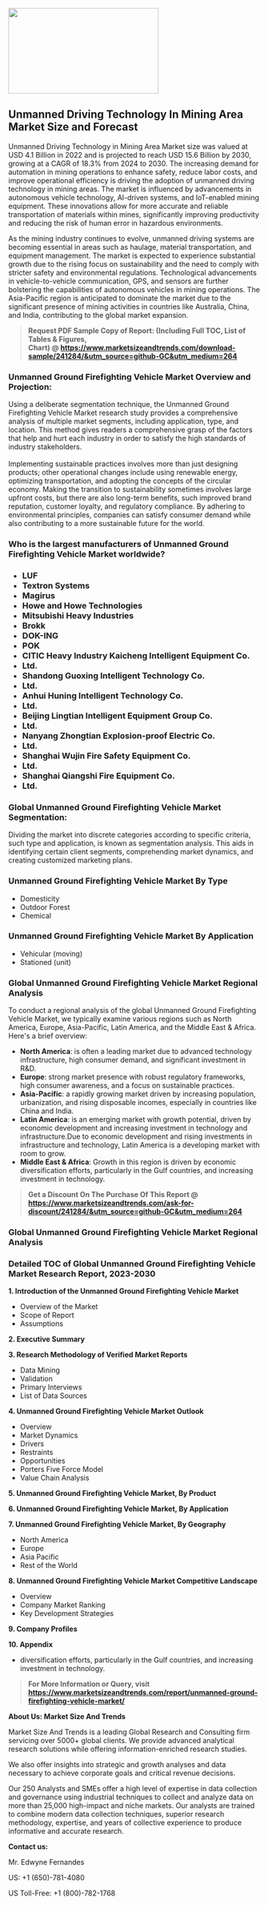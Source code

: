 <p><img class="alignnone size-medium wp-image-20088" src="https://ffe5etoiles.com/wp-content/uploads/2024/12/MST1-300x171.png" alt="" width="300" height="171" /></p><h2>Unmanned Driving Technology In Mining Area Market Size and Forecast</h2><p>Unmanned Driving Technology in Mining Area Market size was valued at USD 4.1 Billion in 2022 and is projected to reach USD 15.6 Billion by 2030, growing at a CAGR of 18.3% from 2024 to 2030. The increasing demand for automation in mining operations to enhance safety, reduce labor costs, and improve operational efficiency is driving the adoption of unmanned driving technology in mining areas. The market is influenced by advancements in autonomous vehicle technology, AI-driven systems, and IoT-enabled mining equipment. These innovations allow for more accurate and reliable transportation of materials within mines, significantly improving productivity and reducing the risk of human error in hazardous environments. <p>As the mining industry continues to evolve, unmanned driving systems are becoming essential in areas such as haulage, material transportation, and equipment management. The market is expected to experience substantial growth due to the rising focus on sustainability and the need to comply with stricter safety and environmental regulations. Technological advancements in vehicle-to-vehicle communication, GPS, and sensors are further bolstering the capabilities of autonomous vehicles in mining operations. The Asia-Pacific region is anticipated to dominate the market due to the significant presence of mining activities in countries like Australia, China, and India, contributing to the global market expansion.</p><blockquote id="" class=""><strong>Request PDF Sample Copy of Report: (Including Full TOC, List of Tables &amp; Figures, Chart)&nbsp;@&nbsp;<strong><a href="https://www.marketsizeandtrends.com/download-sample/241284/&utm_source=github-GC&utm_medium=264" target="_blank">https://www.marketsizeandtrends.com/download-sample/241284/&utm_source=github-GC&utm_medium=264</a></strong></strong></blockquote><h3 id="" class="">Unmanned Ground Firefighting Vehicle Market&nbsp;Overview and Projection:</h3><p id="" class="">Using a deliberate segmentation technique, the Unmanned Ground Firefighting Vehicle Market research study provides a comprehensive analysis of multiple market segments, including application, type, and location. This method gives readers a comprehensive grasp of the factors that help and hurt each industry in order to satisfy the high standards of industry stakeholders. <br /> <br />Implementing sustainable practices involves more than just designing products; other operational changes include using renewable energy, optimizing transportation, and adopting the concepts of the circular economy. Making the transition to sustainability sometimes involves large upfront costs, but there are also long-term benefits, such improved brand reputation, customer loyalty, and regulatory compliance. By adhering to environmental principles, companies can satisfy consumer demand while also contributing to a more sustainable future for the world.</p><h3 id="" class="">Who is the largest manufacturers of&nbsp;Unmanned Ground Firefighting Vehicle Market worldwide?</h3><h3 class=""><p><ul><li>LUF </li><li> Textron Systems </li><li> Magirus </li><li> Howe and Howe Technologies </li><li> Mitsubishi Heavy Industries </li><li> Brokk </li><li> DOK-ING </li><li> POK </li><li> CITIC Heavy Industry Kaicheng Intelligent Equipment Co. </li><li> Ltd. </li><li> Shandong Guoxing Intelligent Technology Co. </li><li> Ltd. </li><li> Anhui Huning Intelligent Technology Co. </li><li> Ltd. </li><li> Beijing Lingtian Intelligent Equipment Group Co. </li><li> Ltd. </li><li> Nanyang Zhongtian Explosion-proof Electric Co. </li><li> Ltd. </li><li> Shanghai Wujin Fire Safety Equipment Co. </li><li> Ltd. </li><li> Shanghai Qiangshi Fire Equipment Co. </li><li> Ltd.</li></ul></p></h3><h3 id="" class="">Global&nbsp;Unmanned Ground Firefighting Vehicle Market Segmentation:</h3><p id="" class="">Dividing the market into discrete categories according to specific criteria, such type and application, is known as segmentation analysis. This aids in identifying certain client segments, comprehending market dynamics, and creating customized marketing plans.</p><h3 id="" class="">Unmanned Ground Firefighting Vehicle Market&nbsp;By Type</h3><p><p><ul><li>Domesticity</li><li> Outdoor Forest</li><li> Chemical</p></li></ul></p></p><h3 id="" class="">Unmanned Ground Firefighting Vehicle Market&nbsp;By Application</h3><p class=""><p><ul><li>Vehicular (moving)</li><li> Stationed (unit)</li></ul></p></p><h3 id="" class="">Global Unmanned Ground Firefighting Vehicle Market Regional Analysis</h3><p id="" class="">To conduct a regional analysis of the global Unmanned Ground Firefighting Vehicle Market, we typically examine various regions such as North America, Europe, Asia-Pacific, Latin America, and the Middle East &amp; Africa. Here's a brief overview:</p><ul><li><strong>North America</strong>: is often a leading market due to advanced technology infrastructure, high consumer demand, and significant investment in R&amp;D.</li><li><strong>Europe</strong>: strong market presence with robust regulatory frameworks, high consumer awareness, and a focus on sustainable practices.</li><li><strong>Asia-Pacific</strong>: a rapidly growing market driven by increasing population, urbanization, and rising disposable incomes, especially in countries like China and India.</li><li><strong>Latin America</strong>: is an emerging market with growth potential, driven by economic development and increasing investment in technology and infrastructure.Due to economic development and rising investments in infrastructure and technology, Latin America is a developing market with room to grow.</li><li><strong>Middle East &amp; Africa</strong>: Growth in this region is driven by economic diversification efforts, particularly in the Gulf countries, and increasing investment in technology.</li></ul><blockquote id="" class=""><strong>Get a Discount On The Purchase Of This Report @ <strong><a href="https://www.marketsizeandtrends.com/ask-for-discount/241284/&utm_source=github-GC&utm_medium=264" target="_blank">https://www.marketsizeandtrends.com/ask-for-discount/241284/&utm_source=github-GC&utm_medium=264</a></strong></strong></blockquote><h3 id="" class="">Global Unmanned Ground Firefighting Vehicle Market Regional Analysis</h3><h3 id="" class="">Detailed TOC of Global Unmanned Ground Firefighting Vehicle Market Research Report, 2023-2030</h3><p id="" class=""><strong>1. Introduction of the Unmanned Ground Firefighting Vehicle Market</strong></p><ul><li>Overview of the Market</li><li>Scope of Report</li><li>Assumptions</li></ul><p id="" class=""><strong>2. Executive Summary</strong></p><p id="" class=""><strong>3. Research Methodology of Verified Market Reports</strong></p><ul><li>Data Mining</li><li>Validation</li><li>Primary Interviews</li><li>List of Data Sources</li></ul><p id="" class=""><strong>4. Unmanned Ground Firefighting Vehicle Market Outlook</strong></p><ul><li>Overview</li><li>Market Dynamics</li><li>Drivers</li><li>Restraints</li><li>Opportunities</li><li>Porters Five Force Model</li><li>Value Chain Analysis</li></ul><p id="" class=""><strong>5. Unmanned Ground Firefighting Vehicle Market, By Product</strong></p><p id="" class=""><strong>6. Unmanned Ground Firefighting Vehicle Market, By Application</strong></p><p id="" class=""><strong>7. Unmanned Ground Firefighting Vehicle Market, By Geography</strong></p><ul><li>North America</li><li>Europe</li><li>Asia Pacific</li><li>Rest of the World</li></ul><p id="" class=""><strong>8. Unmanned Ground Firefighting Vehicle Market Competitive Landscape</strong></p><ul><li>Overview</li><li>Company Market Ranking</li><li>Key Development Strategies</li></ul><p id="" class=""><strong>9. Company Profiles</strong></p><p id="" class=""><strong>10. Appendix</strong></p><ul><li>diversification efforts, particularly in the Gulf countries, and increasing investment in technology.</li></ul><blockquote id="" class=""><strong>For More Information or Query, visit <strong><strong><a href="https://www.marketsizeandtrends.com/report/unmanned-ground-firefighting-vehicle-market/" target="_blank">https://www.marketsizeandtrends.com/report/unmanned-ground-firefighting-vehicle-market/</a></strong></strong></strong></blockquote><p id="" class=""><strong>About Us: Market Size And Trends</strong></p><p id="" class="">Market Size And Trends is a leading Global Research and Consulting firm servicing over 5000+ global clients. We provide advanced analytical research solutions while offering information-enriched research studies.</p><p id="" class="">We also offer insights into strategic and growth analyses and data necessary to achieve corporate goals and critical revenue decisions.</p><p id="" class="">Our 250 Analysts and SMEs offer a high level of expertise in data collection and governance using industrial techniques to collect and analyze data on more than 25,000 high-impact and niche markets. Our analysts are trained to combine modern data collection techniques, superior research methodology, expertise, and years of collective experience to produce informative and accurate research.</p><p id="" class=""><strong>Contact us:</strong></p><p id="" class="">Mr. Edwyne Fernandes</p><p id="" class="">US: +1 (650)-781-4080</p><p id="" class="">US Toll-Free: +1 (800)-782-1768</p>
